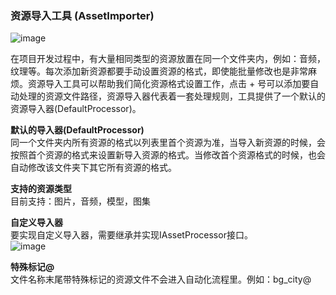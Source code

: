 ### 资源导入工具 (AssetImporter)

![image](https://github.com/gmhevinci/MotionFramework/raw/master/Docs/Image/AssetImporter1.png)  

在项目开发过程中，有大量相同类型的资源放置在同一个文件夹内，例如：音频，纹理等。每次添加新资源都要手动设置资源的格式，即使能批量修改也是非常麻烦。资源导入工具可以帮助我们简化资源格式设置工作，点击 + 号可以添加要自动处理的资源文件路径，资源导入器代表着一套处理规则，工具提供了一个默认的资源导入器(DefaultProcessor)。

**默认的导入器(DefaultProcessor)**  
同一个文件夹内所有资源的格式以列表里首个资源为准，当导入新资源的时候，会按照首个资源的格式来设置新导入资源的格式。当修改首个资源格式的时候，也会自动修改该文件夹下其它所有资源的格式。

**支持的资源类型**  
目前支持：图片，音频，模型，图集

**自定义导入器**  
要实现自定义导入器，需要继承并实现IAssetProcessor接口。  
![image](https://github.com/gmhevinci/MotionFramework/raw/master/Docs/Image/AssetImporter2.png) 

**特殊标记@**  
文件名称末尾带特殊标记的资源文件不会进入自动化流程里。例如：bg_city@